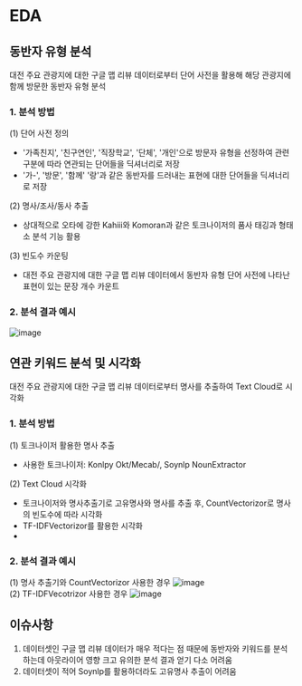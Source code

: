 # EDA

## 동반자 유형 분석
대전 주요 관광지에 대한 구글 맵 리뷰 데이터로부터 단어 사전을 활용해 해당 관광지에 함께 방문한 동반자 유형 분석

### 1. 분석 방법 
(1) 단어 사전 정의
* '가족친지', '친구연인', '직장학교', '단체', '개인'으로 방문자 유형을 선정하여 관련 구분에 따라 연관되는 단어들을 딕셔너리로 저장
* '가-', '방문', '함께' '랑'과 같은 동반자를 드러내는 표현에 대한 단어들을 딕셔너리로 저장     

(2) 명사/조사/동사 추출
* 상대적으로 오타에 강한 Kahiii와 Komoran과 같은 토크나이저의 품사 태깅과 형태소 분석 기능 활용     

(3) 빈도수 카운팅     
* 대전 주요 관광지에 대한 구글 맵 리뷰 데이터에서 동반자 유형 단어 사전에 나타난 표현이 있는 문장 개수 카운트

### 2. 분석 결과 예시
![image](https://user-images.githubusercontent.com/69677950/125205357-bf87a900-e2bc-11eb-8b63-5c82b97e7b56.png)

## 연관 키워드 분석 및 시각화
대전 주요 관광지에 대한 구글 맵 리뷰 데이터로부터 명사를 추출하여 Text Cloud로 시각화

### 1. 분석 방법
(1) 토크나이저 활용한 명사 추출 
* 사용한 토크나이저: Konlpy Okt/Mecab/, Soynlp NounExtractor    

(2) Text Cloud 시각화
* 토크나이저와 명사추출기로 고유명사와 명사를 추출 후, CountVectorizor로 명사의 빈도수에 따라 시각화
* TF-IDFVectorizor를 활용한 시각화 
* 
### 2. 분석 결과 예시 
(1) 명사 추출기와 CountVectorizor 사용한 경우 
![image](https://user-images.githubusercontent.com/69677950/125205483-6d935300-e2bd-11eb-9ddd-43b59daaa6f8.png)    
(2) TF-IDFVecotrizor 사용한 경우
![image](https://user-images.githubusercontent.com/69677950/125205492-75eb8e00-e2bd-11eb-92a7-3906b7897bbd.png)

## 이슈사항 
1. 데이터셋인 구글 맵 리뷰 데이터가 매우 적다는 점 때문에 동반자와 키워드를 분석하는데 아웃라이어 영향 크고 유의한 분석 결과 얻기 다소 어려움
2. 데이터셋이 적어 Soynlp를 활용하더라도 고유명사 추출이 어려움
